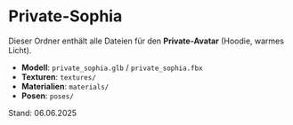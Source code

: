 # Private-Sophia

Dieser Ordner enthält alle Dateien für den **Private‑Avatar** (Hoodie, warmes Licht).

* **Modell**: `private_sophia.glb` / `private_sophia.fbx`
* **Texturen**: `textures/`
* **Materialien**: `materials/`
* **Posen**: `poses/`

Stand: 06.06.2025
